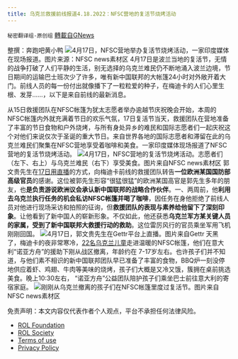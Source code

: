 ```yaml
---
title: 乌克兰救援前线报道4.18.2022：NFSC营地的复活节烧烤活动
---
```

`秘密翻译组-原创组` [轉載自GNews](https://gnews.org/zh-hans/2366650/)

整撰：奔跑吧黄小鸭
![](https://assets.gnews.org/wp-content/uploads/2022/04/image0-1-1.png)4月17日，NFSC营地举办复活节烧烤活动，一家印度媒体在现场报道。图片来源：NFSC news素材区
4月17日是波兰当地的复活节，无情的战争打破了人们平静的生活，别无选择的乌克兰难民仍不断地涌入波兰边境，节日期间的运输巴士班次少了许多，唯有新中国联邦的大帐篷24小时对外敞开着大门。前线人员的每一份付出就像播下了一粒粒爱的种子，在梅迪卡的人们心里生根、发芽……，以下是来自前线的最新消息。

从15日救援团队在NFSC帐篷为犹太志愿者举办逾越节庆祝晚会开始，本周的NFSC帐篷内外就充满着节日的欢乐气氛，17日复活节当天，救援团队在营地准备了丰富的节日食物和户外烧烤，与所有身处异乡的难民和国际志愿者们一起庆祝这个对他们来说仅次于圣诞的重大节日。来自世界各地的国际志愿者和滞留在此的乌克兰难民们聚集在NFSC营地享受着咖啡和美食。一家印度媒体现场报道了NFSC营地的复活节烧烤活动。
![](https://assets.gnews.org/wp-content/uploads/2022/04/图片3-14.jpg)4月17日，NFSC营地的复活节烧烤活动。志愿者们（左下、右上）与乌克兰难民（右下）享受美食。图片来自NFSC news素材区
郭文贵先生在[17日用直播](https://gettr.com/post/p15qxr76847)的方式，向梅迪卡前线的救援团队转告**一位欧洲某国国防部高级官员**的感谢。这位被郭先生形容“很猛很猛”的欧洲某国高官是郭先生多年的朋友，也**是负责游说欧洲议会承认新中国联邦的战略合作伙伴**。一、两周前，他**利用去乌克兰执行任务的机会私访NFSC帐篷并喝了咖啡**，因任务在身他拒绝了前线人员对他进行现场采访和拍照的征询，但**救援团队的表现与素养给他留下了深刻印象**。让他看到了新中国人的崭新形象。不仅如此，他还获悉**乌克兰军方某关键人员的家属，受到了新中国联邦大救援行动的救助**。这位雷厉风行的官员乘坐军用飞机刚刚回国。
![](https://assets.gnews.org/wp-content/uploads/2022/04/图片4-8.jpg)4月17日，郭文贵先生在Gettr平台上直播。图片来自Gettr
天黑了，梅迪卡的夜非常寒冷，[22名乌克兰儿童](https://gettr.com/post/p15qwqs8cc2)走进温暖的NFSC帐篷，他们在意大利“诺亚方舟”的援助下刚从战区撤离，年龄约在 7-17岁左右。也许孩子们并不知道，与他们素不相识的新中国联邦团队早已准备了丰富的食物，BBQ炉一刻没停地供应着虾、鸡翅、牛肉等美味的烧烤，孩子们大概是又冷又饿，簇拥在桌前挑选美食。晚上10:30左右， “诺亚方舟”公益团队陪护孩子们乘坐巴士前往意大利的寄宿家庭。
![](https://assets.gnews.org/wp-content/uploads/2022/04/图片1-43.jpg)刚刚从乌克兰撤离的孩子们在NFSC帐篷里度过复活节。图片来自NFSC news素材区


 

免责声明：本文内容仅代表作者个人观点，平台不承担任何法律风险。

- [ROL Foundation](https://rolfoundation.org/)
- [ROL Society](https://rolsociety.org/)
- [Terms of use](https://gnews.org/terms-of-use-3/)
- [Privacy Policy](https://gnews.org/privacy-policy/)
